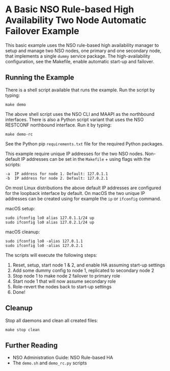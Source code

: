 A Basic NSO Rule-based High Availability Two Node Automatic Failover Example
============================================================================

This basic example uses the NSO rule-based high availability manager to setup
and manage two NSO nodes, one primary and one secondary node, that implements a
single `dummy` service package. The high-availability configuration, see the
Makefile, enable automatic start-up and failover.

Running the Example
-------------------

There is a shell script available that runs the example. Run the script by
typing:

    make demo

The above shell script uses the NSO CLI and MAAPI as the northbound interfaces.
There is also a Python script variant that uses the NSO RESTCONF northbound
interface. Run it by typing:

    make demo-rc

See the Python pip `requirements.txt` file for the required Python packages.

This example require unique IP addresses for the two NSO nodes. Non-default IP
addresses can be set in the `Makefile` + using flags with the scripts:

    -a  IP address for node 1. Default: 127.0.1.1
    -b  IP address for node 2. Default: 127.0.2.1

On most Linux distributions the above default IP addresses are configured for
the loopback interface by default. On macOS the two unique IP addresses can be
created using for example the `ip` or `ifconfig` command.

macOS setup:

    sudo ifconfig lo0 alias 127.0.1.1/24 up
    sudo ifconfig lo0 alias 127.0.2.1/24 up

macOS cleanup:

    sudo ifconfig lo0 -alias 127.0.1.1
    sudo ifconfig lo0 -alias 127.0.2.1

The scripts will execute the following steps:

1. Reset, setup, start node 1 & 2, and enable HA assuming start-up settings
2. Add some dummy config to node 1, replicated to secondary node 2
3. Stop node 1 to make node 2 failover to primary role
4. Start node 1 that will now assume secondary role
5. Role-revert the nodes back to start-up settings
6. Done!

Cleanup
-------

Stop all daemons and clean all created files:

    make stop clean

Further Reading
---------------

+ NSO Administration Guide: NSO Rule-based HA
+ The `demo.sh` and `demo_rc.py` scripts
